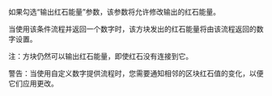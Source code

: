 如果勾选“输出红石能量”参数，该参数将允许修改输出的红石能量。

当使用该条件流程并返回一个数字时，该方块发出的红石能量将由该流程返回的数字设置。

注：方块仍然可以输出红石能量，即使红石没有连接到它。

警告：当使用自定义数字提供流程时，您需要通知相邻的区块红石值的变化，以便它们应用更改。